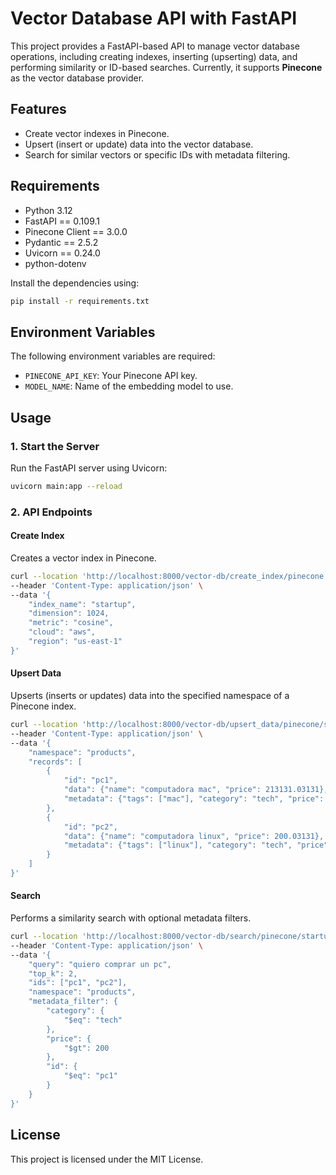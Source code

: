 
# Vector Database API with FastAPI

This project provides a FastAPI-based API to manage vector database operations, including creating indexes, inserting (upserting) data, and performing similarity or ID-based searches. Currently, it supports **Pinecone** as the vector database provider.

## Features

- Create vector indexes in Pinecone.
- Upsert (insert or update) data into the vector database.
- Search for similar vectors or specific IDs with metadata filtering.

## Requirements

- Python 3.12
- FastAPI == 0.109.1
- Pinecone Client == 3.0.0
- Pydantic == 2.5.2
- Uvicorn == 0.24.0
- python-dotenv

Install the dependencies using:

```bash
pip install -r requirements.txt
```

## Environment Variables

The following environment variables are required:

- `PINECONE_API_KEY`: Your Pinecone API key.
- `MODEL_NAME`: Name of the embedding model to use.

## Usage

### 1. Start the Server

Run the FastAPI server using Uvicorn:

```bash
uvicorn main:app --reload
```

### 2. API Endpoints

#### Create Index

Creates a vector index in Pinecone.

```bash
curl --location 'http://localhost:8000/vector-db/create_index/pinecone' \
--header 'Content-Type: application/json' \
--data '{
    "index_name": "startup",
    "dimension": 1024,
    "metric": "cosine",
    "cloud": "aws",
    "region": "us-east-1"
}'
```

#### Upsert Data

Upserts (inserts or updates) data into the specified namespace of a Pinecone index.

```bash
curl --location 'http://localhost:8000/vector-db/upsert_data/pinecone/startup' \
--header 'Content-Type: application/json' \
--data '{
    "namespace": "products",
    "records": [
        {
            "id": "pc1",
            "data": {"name": "computadora mac", "price": 213131.03131},
            "metadata": {"tags": ["mac"], "category": "tech", "price": 2000,  "id": "pc1"}
        },
        {
            "id": "pc2",
            "data": {"name": "computadora linux", "price": 200.03131},
            "metadata": {"tags": ["linux"], "category": "tech", "price": 1000,  "id": "pc2"}
        }
    ]
}'
```

#### Search

Performs a similarity search with optional metadata filters.

```bash
curl --location 'http://localhost:8000/vector-db/search/pinecone/startup' \
--header 'Content-Type: application/json' \
--data '{
    "query": "quiero comprar un pc",
    "top_k": 2,
    "ids": ["pc1", "pc2"],
    "namespace": "products",
    "metadata_filter": {
        "category": {
            "$eq": "tech"
        },
        "price": {
            "$gt": 200
        },
        "id": {
            "$eq": "pc1"
        }
    }
}'
```

## License

This project is licensed under the MIT License.
